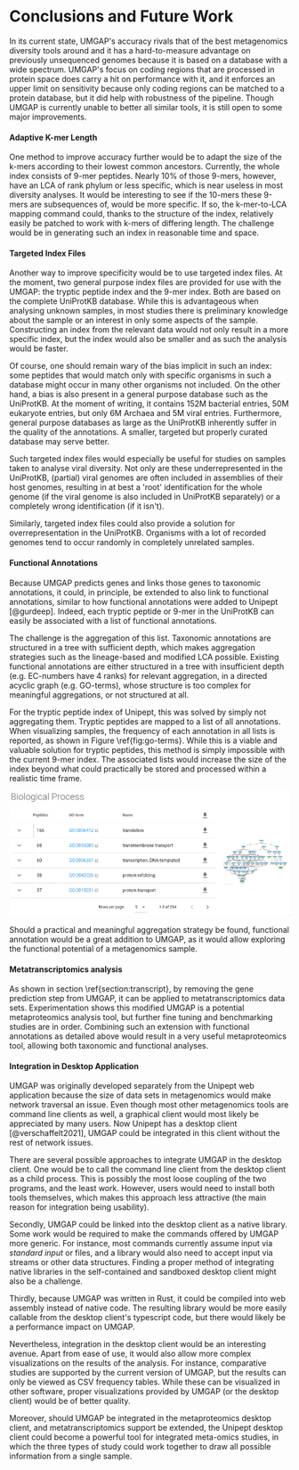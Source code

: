 # Conclusions and Future Work

In its current state, UMGAP's accuracy rivals that of the best
metagenomics diversity tools around and it has a hard-to-measure
advantage on previously unsequenced genomes because it is based on a
database with a wide spectrum. UMGAP's focus on coding regions that are
processed in protein space does carry a hit on performance with it, and
it enforces an upper limit on sensitivity because only coding regions
can be matched to a protein database, but it did help with robustness
of the pipeline. Though UMGAP is currently unable to better all similar
tools, it is still open to some major improvements.

#### Adaptive K-mer Length

One method to improve accuracy further would be to adapt the size of
the k-mers according to their lowest common ancestors. Currently, the
whole index consists of 9-mer peptides. Nearly 10% of those 9-mers,
however, have an LCA of rank phylum or less specific, which is near
useless in most diversity analyses. It would be interesting to see if
the 10-mers these 9-mers are subsequences of, would be more specific. If
so, the k-mer-to-LCA mapping command could, thanks to the structure of
the index, relatively easily be patched to work with k-mers of differing
length. The challenge would be in generating such an index in reasonable
time and space.

#### Targeted Index Files

Another way to improve specificity would be to use targeted index files.
At the moment, two general purpose index files are provided for use
with the UMGAP: the tryptic peptide index and the 9-mer index. Both are
based on the complete UniProtKB database. While this is advantageous
when analysing unknown samples, in most studies there is preliminary
knowledge about the sample or an interest in only some aspects of the
sample. Constructing an index from the relevant data would not only
result in a more specific index, but the index would also be smaller and
as such the analysis would be faster.

<!-- TODO Carolien 43 -->

Of course, one should remain wary of the bias implicit in such an
index: some peptides that would match only with specific organisms in
such a database might occur in many other organisms not included. On
the other hand, a bias is also present in a general purpose database
such as the UniProtKB. At the moment of writing, it contains 152M
bacterial entries, 50M eukaryote entries, but only 6M Archaea and 5M
viral entries. Furthermore, general purpose databases as large as
the UniProtKB inherently suffer in the quality of the annotations. A
smaller, targeted but properly curated database may serve better.

Such targeted index files would especially be useful for studies
on samples taken to analyse viral diversity. Not only are these
underrepresented in the UniProtKB, (partial) viral genomes are often
included in assemblies of their host genomes, resulting in at best a
'root' identification for the whole genome (if the viral genome is also
included in UniProtKB separately) or a completely wrong identification
(if it isn't).

Similarly, targeted index files could also provide a solution for
overrepresentation in the UniProtKB. Organisms with a lot of recorded
genomes tend to occur randomly in completely unrelated samples.

#### Functional Annotations

Because UMGAP predicts genes and links those genes to taxonomic
annotations, it could, in principle, be extended to also link to
functional annotations, similar to how functional annotations were
added to Unipept [@gurdeep]. Indeed, each tryptic peptide or 9-mer
in the UniProtKB can easily be associated with a list of functional
annotations.

The challenge is the aggregation of this list. Taxonomic annotations
are structured in a tree with sufficient depth, which makes aggregation
strategies such as the lineage-based and modified LCA possible. Existing
functional annotations are either structured in a tree with insufficient
depth (e.g. EC-numbers have 4 ranks) for relevant aggregation, in a
directed acyclic graph (e.g. GO-terms), whose structure is too complex
for meaningful aggregations, or not structured at all.

For the tryptic peptide index of Unipept, this was solved by simply
not aggregating them. Tryptic peptides are mapped to a list of all
annotations. When visualizing samples, the frequency of each annotation
in all lists is reported, as shown in Figure \ref{fig:go-terms}. While
this is a viable and valuable solution for tryptic peptides, this method
is simply impossible with the current 9-mer index. The associated lists
would increase the size of the index beyond what could practically be
stored and processed within a realistic time frame.

![GO terms related to biological processes found in the marine example data set in Unipept. On the left, a list is shown with the related terms ordered by the numbered of peptides annotated with them. On the right, the relation between the 5 most occurring terms can be zoomed in on. This graph is provided by QuickGO [@quickgo].\label{fig:go-terms}](./go-terms.png)

Should a practical and meaningful aggregation strategy be found,
functional annotation would be a great addition to UMGAP, as it would
allow exploring the functional potential of a metagenomics sample.

#### Metatranscriptomics analysis

As shown in section \ref{section:transcript}, by removing the gene
prediction step from UMGAP, it can be applied to metatranscriptomics
data sets. Experimentation shows this modified UMGAP is a potential
metaproteomics analysis tool, but further fine tuning and benchmarking
studies are in order. Combining such an extension with functional
annotations as detailed above would result in a very useful
metaproteomics tool, allowing both taxonomic and functional analyses.

#### Integration in Desktop Application

UMGAP was originally developed separately from the Unipept web
application because the size of data sets in metagenomics would make
network traversal an issue. Even though most other metagenomics tools
are command line clients as well, a graphical client would most
likely be appreciated by many users. Now Unipept has a desktop client
[@verschaffelt2021], UMGAP could be integrated in this client without
the rest of network issues.

There are several possible approaches to integrate UMGAP in the desktop
client. One would be to call the command line client from the desktop
client as a child process. This is possibly the most loose coupling
of the two programs, and the least work. However, users would need to
install both tools themselves, which makes this approach less attractive
(the main reason for integration being usability).

Secondly, UMGAP could be linked into the desktop client as a native
library. Some work would be required to make the commands offered by
UMGAP more generic. For instance, most commands currently assume input
via *standard input* or files, and a library would also need to accept
input via streams or other data structures. Finding a proper method of
integrating native libraries in the self-contained and sandboxed desktop
client might also be a challenge.

Thirdly, because UMGAP was written in Rust, it could be compiled into
web assembly instead of native code. The resulting library would be more
easily callable from the desktop client's typescript code, but there
would likely be a performance impact on UMGAP.

Nevertheless, integration in the desktop client would be an interesting
avenue. Apart from ease of use, it would also allow more complex
visualizations on the results of the analysis. For instance, comparative
studies are supported by the current version of UMGAP, but the results
can only be viewed as CSV frequency tables. While these can be
visualized in other software, proper visualizations provided by UMGAP
(or the desktop client) would be of better quality.

Moreover, should UMGAP be integrated in the metaproteomics desktop
client, and metatranscriptomics support be extended, the Unipept desktop
client could become a powerful tool for integrated meta-omics studies,
in which the three types of study could work together to draw all
possible information from a single sample.
